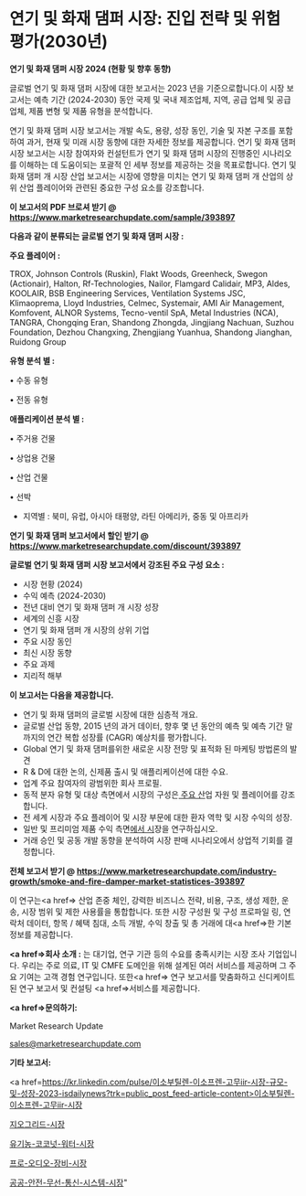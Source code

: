# 연기 및 화재 댐퍼 시장: 진입 전략 및 위험 평가(2030년)

<strong>연기 및 화재 댐퍼 시장 2024 (현황 및 향후 동향)</strong>

글로벌 연기 및 화재 댐퍼 시장에 대한 보고서는 2023 년을 기준으로합니다.이 시장 보고서는 예측 기간 (2024-2030) 동안 국제 및 국내 제조업체, 지역, 공급 업체 및 공급 업체, 제품 변형 및 제품 유형을 분석합니다.

연기 및 화재 댐퍼 시장 보고서는 개발 속도, 용량, 성장 동인, 기술 및 자본 구조를 포함하여 과거, 현재 및 미래 시장 동향에 대한 자세한 정보를 제공합니다. 연기 및 화재 댐퍼 시장 보고서는 시장 참여자와 컨설턴트가 연기 및 화재 댐퍼 시장의 진행중인 시나리오를 이해하는 데 도움이되는 포괄적 인 세부 정보를 제공하는 것을 목표로합니다. 연기 및 화재 댐퍼 개 시장 산업 보고서는 시장에 영향을 미치는 연기 및 화재 댐퍼 개 산업의 상위 산업 플레이어와 관련된 중요한 구성 요소를 강조합니다.



<strong>이 보고서의 PDF 브로셔 받기 @ <a href=https://www.marketresearchupdate.com/sample/393897>https://www.marketresearchupdate.com/sample/393897</a></strong>



<strong>다음과 같이 분류되는 글로벌 연기 및 화재 댐퍼 시장 :</strong>



<strong>주요 플레이어 :</strong>

TROX, Johnson Controls (Ruskin), Flakt Woods, Greenheck, Swegon (Actionair), Halton, Rf-Technologies, Nailor, Flamgard Calidair, MP3, Aldes, KOOLAIR, BSB Engineering Services, Ventilation Systems JSC, Klimaoprema, Lloyd Industries, Celmec, Systemair, AMI Air Management, Komfovent, ALNOR Systems, Tecno-ventil SpA, Metal Industries (NCA), TANGRA, Chongqing Eran, Shandong Zhongda, Jingjiang Nachuan, Suzhou Foundation, Dezhou Changxing, Zhengjiang Yuanhua, Shandong Jianghan, Ruidong Group



<strong>유형 분석 별 :</strong>

• 수동 유형

• 전동 유형



<strong>애플리케이션 분석 별 :</strong>

• 주거용 건물

• 상업용 건물

• 산업 건물

• 선박

<ul>
  <li>지역별 : 북미, 유럽, 아시아 태평양, 라틴 아메리카, 중동 및 아프리카</li>
</ul>


<strong>연기 및 화재 댐퍼 보고서에서 할인 받기 @ <a href=https://www.marketresearchupdate.com/discount/393897>https://www.marketresearchupdate.com/discount/393897</a></strong>



<strong>글로벌 연기 및 화재 댐퍼 시장 보고서에서 강조된 주요 구성 요소 :</strong>
<ul>
  <li>시장 현황 (2024)</li>
  <li>수익 예측 (2024-2030)</li>
  <li>전년 대비 연기 및 화재 댐퍼 개 시장 성장</li>
  <li>세계의 신흥 시장</li>
  <li>연기 및 화재 댐퍼 개 시장의 상위 기업</li>
  <li>주요 시장 동인</li>
  <li>최신 시장 동향</li>
  <li>주요 과제</li>
  <li>지리적 해부</li>
</ul>


<strong>이 보고서는 다음을 제공합니다.</strong>
<ul>
  <li>연기 및 화재 댐퍼의 글로벌 시장에 대한 심층적 개요.</li>
  <li>글로벌 산업 동향, 2015 년의 과거 데이터, 향후 몇 년 동안의 예측 및 예측 기간 말까지의 연간 복합 성장률 (CAGR) 예상치를 평가합니다.</li>
  <li>Global 연기 및 화재 댐퍼를위한 새로운 시장 전망 및 표적화 된 마케팅 방법론의 발견</li>
  <li>R &amp; D에 대한 논의, 신제품 출시 및 애플리케이션에 대한 수요.</li>
  <li>업계 주요 참여자의 광범위한 회사 프로필.</li>
  <li>동적 분자 유형 및 대상 측면에서 시장의 구성은<a href=> 주요 산</a>업 자원 및 플레이어를 강조합니다.</li>
  <li>전 세계 시장과 주요 플레이어 및 시장 부문에 대한 환자 역학 및 시장 수익의 성장.</li>
  <li>일반 및 프리미엄 제품 수익 측면<a href=>에서 시</a>장을 연구하십시오.</li>
  <li>거래 승인 및 공동 개발 동향을 분석하여 시장 판매 시나리오에서 상업적 기회를 결정합니다.</li>
</ul>



<strong>전체 보고서 받기 @ <a href=https://www.marketresearchupdate.com/industry-growth/smoke-and-fire-damper-market-statistices-393897>https://www.marketresearchupdate.com/industry-growth/smoke-and-fire-damper-market-statistices-393897</a></strong>

이 연구는<a href=> 산업 존중</a> 체인, 강력한 비즈니스 전략, 비용, 구조, 생성 제한, 운송, 시장 범위 및 제한 사용률을 통합합니다. 또한 시장 구성원 및 구성 프로파일 링, 연락처 데이터, 항목 / 혜택 침대, 소득 개발, 수익 창출 및 총 거래에 대<a href=>한 기본 </a>정보를 제공합니다.



<strong><a href=>회사 소</a>개 :</strong>
는 대기업, 연구 기관 등의 수요를 충족시키는 시장 조사 기업입니다. 우리는 주로 의료, IT 및 CMFE 도메인을 위해 설계된 여러 서비스를 제공하며 그 주요 기여는 고객 경험 연구입니다. 또한<a href=> 연구 보</a>고서를 맞춤화하고 신디케이트 된 연구 보고서 및 컨설팅 <a href=>서비스</a>를 제공합니다.



<strong><a href=>문의하기:</a></strong>

Market Research Update

sales@marketresearchupdate.com



<strong>기타 보고서:</strong>

<a href=https://kr.linkedin.com/pulse/이소부틸렌-이소프렌-고무iir-시장-규모-및-성장-2023-isdailynews?trk=public_post_feed-article-content>이소부틸렌-이소프렌-고무iir-시장</a>

<a href=https://www.linkedin.com/pulse/지오그리드-시장-현재-및-미래-성장-2029-market-matrix-musings-analysis-z2tqf/>지오그리드-시장</a>

<a href=https://www.linkedin.com/pulse/유기농-코코넛-워터-시장-규모-및-성장-2023-survey-savvy-insights-360-analysis-wvy8f/>유기농-코코넛-워터-시장</a>

<a href=https://www.linkedin.com/pulse/프로-오디오-장비-시장-경쟁-분석-및-성장-잠재력-2029-trendsetters-talk-360-analysis-tjg9f/>프로-오디오-장비-시장</a>

<a href=https://www.linkedin.com/pulse/공공-안전-무선-통신-시스템-시장-세분화-연구-및-목표-고객2030년-c8rrc/>공공-안전-무선-통신-시스템-시장</a>"

